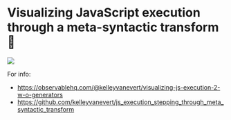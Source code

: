
# Visualizing JavaScript execution through a meta-syntactic transform 🚀

![](https://p98.f4.n0.cdn.getcloudapp.com/items/BluN2WPm/Screenshot+2020-01-18+at+22.51.57.png?v=f89cff10bb8635f19b3c14b520b8c213)

For info:

- https://observablehq.com/@kelleyvanevert/visualizing-js-execution-2-w-o-generators
- https://github.com/kelleyvanevert/js_execution_stepping_through_meta_syntactic_transform
